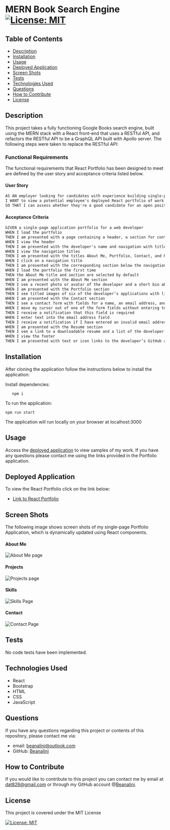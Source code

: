# MERN Book Search Engine [![License: MIT](https://img.shields.io/badge/License-MIT-yellow.svg)](https://opensource.org/licenses/MIT)  
  
  ## Table of Contents  
  * [Description](#description)
  * [Installation](#installation)
  * [Usage](#usage)
  * [Deployed Application](#walk-through-video)
  * [Screen Shots](#screen-shots)
  * [Tests](#tests)
  * [Technologies Used](#technologies-used)
  * [Questions](#questions) 
  * [How to Contribute](#how-to-contribute)   
  * [License](#license)
  
  ## Description

  This project takes a fully functioning Google Books search engine,  built using the MERN stack with a React front-end that uses a  RESTful API, and refactors  the RESTful API to be a GraphQL API built with Apollo server.  The following steps were taken to replace the RESTful API:

     
         
  ### Functional Requirements

  The functional requirements that React Portfolio has been designed to meet are defined by the user story and acceptance criteria listed below.  

  #### User Story

  ```md
AS AN employer looking for candidates with experience building single-page applications
I WANT to view a potential employee's deployed React portfolio of work samples
SO THAT I can assess whether they're a good candidate for an open position
```
 

#### Acceptance Criteria

```md
GIVEN a single-page application portfolio for a web developer
WHEN I load the portfolio
THEN I am presented with a page containing a header, a section for content, and a footer
WHEN I view the header
THEN I am presented with the developer's name and navigation with titles corresponding to different sections of the portfolio
WHEN I view the navigation titles
THEN I am presented with the titles About Me, Portfolio, Contact, and Resume, and the title corresponding to the current section is highlighted
WHEN I click on a navigation title
THEN I am presented with the corresponding section below the navigation without the page reloading and that title is highlighted
WHEN I load the portfolio the first time
THEN the About Me title and section are selected by default
WHEN I am presented with the About Me section
THEN I see a recent photo or avatar of the developer and a short bio about them
WHEN I am presented with the Portfolio section
THEN I see titled images of six of the developer’s applications with links to both the deployed applications and the corresponding GitHub repositories
WHEN I am presented with the Contact section
THEN I see a contact form with fields for a name, an email address, and a message
WHEN I move my cursor out of one of the form fields without entering text
THEN I receive a notification that this field is required
WHEN I enter text into the email address field
THEN I receive a notification if I have entered an invalid email address
WHEN I am presented with the Resume section
THEN I see a link to a downloadable resume and a list of the developer’s proficiencies
WHEN I view the footer
THEN I am presented with text or icon links to the developer’s GitHub and LinkedIn profiles, and their profile on a third platform (Stack Overflow, Twitter)
```

  ## Installation
  
  After cloning the application follow the instructions below to install the application:

    
  Install dependencies:

       npm i

  To run the application:

    npm run start
  
  The application will run locally on your browser at localhost:3000

 ## Usage


Access the [deployed application](https://beanalini.github.io/react-portfolio/) to view samples of my work.  If you have any questions please contact me using the links provided in the Portfolio application.
  
  
 ## Deployed Application

 To view the React Portfolio click on the link below:

  - [Link to React Portfolio](https://beanalini.github.io/react-portfolio/)
 

   

   

  ## Screen Shots

The following image shows screen shots of my single-page Portfolio Application, which is dynamically updated using React components. 

#### About Me


 ![About Me page](./assets/images/aboutMe.png)

 #### Projects

 ![Projects page](./assets/images/projects.png)


#### Skills
 ![Skills Page](./assets/images/skills.png)

#### Contact

 ![Contact Page](./assets/images/Contact.png)

 



  ## Tests
  No code tests have been implemented.

  ## Technologies Used
  - React
  - Bootstrap
  - HTML
  - CSS
  - JavaScript
  
    
 
  ## Questions
  If you have any questions regarding this project or contents of this repository, please contact me via:
  
  - email: beanalini@outlook.com
  - GitHub: [Beanalini](https://github.com/Beanalini)  


  
  ## How to Contribute
  If you would like to contribute to this project you can contact me by email at dat826@gmail.com or through my GitHub account   @[Beanalini](https://github.com/Beanalini).
  

  ## License
  This project is covered under the MIT License  
  
  [![License: MIT](https://img.shields.io/badge/License-MIT-yellow.svg)](https://opensource.org/licenses/MIT) 
  